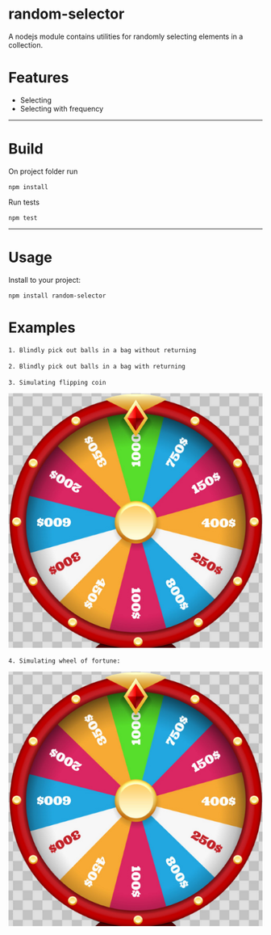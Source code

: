 # random-selector
A nodejs module contains utilities for randomly selecting elements in a collection.

# Features
- Selecting 
- Selecting with frequency
---
# Build
On project folder run
```npm
npm install
```
Run tests
```npm
npm test
```
---
# Usage
Install to your project:
```npm
npm install random-selector
```
# Examples
    
    1. Blindly pick out balls in a bag without returning
    
    2. Blindly pick out balls in a bag with returning
    
    3. Simulating flipping coin
![Image of flipping coin](./doc/img/wheel_fortune.png)
    
    4. Simulating wheel of fortune:
![Image Wheel of Fortune](./doc/img/wheel_fortune.png)
    
    
    
    
